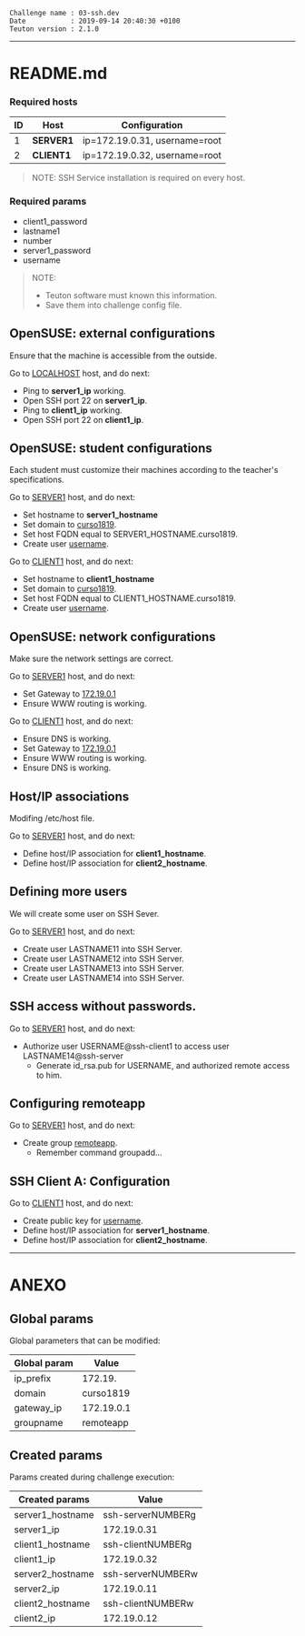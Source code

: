 ```
Challenge name : 03-ssh.dev
Date           : 2019-09-14 20:40:30 +0100
Teuton version : 2.1.0
```
---
# README.md

### Required hosts

| ID | Host | Configuration |
| -- | ---- | ------------- |
|1|**SERVER1**|ip=172.19.0.31, username=root|
|2|**CLIENT1**|ip=172.19.0.32, username=root|

> NOTE: SSH Service installation is required on every host.

### Required params
* client1_password
* lastname1
* number
* server1_password
* username

> NOTE:
> * Teuton software must known this information.
> * Save them into challenge config file.

## OpenSUSE: external configurations

Ensure that the machine is accessible from the outside.


Go to [LOCALHOST](#required-hosts) host, and do next:
* Ping to **server1_ip** working.
* Open SSH port 22 on **server1_ip**.
* Ping to **client1_ip** working.
* Open SSH port 22 on **client1_ip**.

## OpenSUSE: student configurations

Each student must customize their machines according to the teacher's specifications.


Go to [SERVER1](#required-hosts) host, and do next:
* Set hostname to **server1_hostname**
* Set domain to [curso1819](#ANEXO).
* Set host FQDN equal to SERVER1_HOSTNAME.curso1819.
* Create user [username](#required-params).

Go to [CLIENT1](#required-hosts) host, and do next:
* Set hostname to **client1_hostname**
* Set domain to [curso1819](#ANEXO).
* Set host FQDN equal to CLIENT1_HOSTNAME.curso1819.
* Create user [username](#required-params).

## OpenSUSE: network configurations

Make sure the network settings are correct.


Go to [SERVER1](#required-hosts) host, and do next:
* Set Gateway to [172.19.0.1](#ANEXO)
* Ensure WWW routing is working.

Go to [CLIENT1](#required-hosts) host, and do next:
* Ensure DNS is working.
* Set Gateway to [172.19.0.1](#ANEXO)
* Ensure WWW routing is working.
* Ensure DNS is working.

## Host/IP associations

Modifing /etc/host file.


Go to [SERVER1](#required-hosts) host, and do next:
* Define host/IP association for **client1_hostname**.
* Define host/IP association for **client2_hostname**.

## Defining more users

We will create some user on SSH Sever.


Go to [SERVER1](#required-hosts) host, and do next:
* Create user LASTNAME11 into SSH Server.
* Create user LASTNAME12 into SSH Server.
* Create user LASTNAME13 into SSH Server.
* Create user LASTNAME14 into SSH Server.

## SSH access without passwords.


Go to [SERVER1](#required-hosts) host, and do next:
* Authorize user USERNAME@ssh-client1 to access user LASTNAME14@ssh-server
    * Generate id_rsa.pub for USERNAME, and authorized remote access to him.

## Configuring remoteapp


Go to [SERVER1](#required-hosts) host, and do next:
* Create group [remoteapp](#ANEXO).
    * Remember command groupadd...

## SSH Client A: Configuration


Go to [CLIENT1](#required-hosts) host, and do next:
* Create public key for [username](#required-params).
* Define host/IP association for **server1_hostname**.
* Define host/IP association for **client2_hostname**.

---
# ANEXO

## Global params

Global parameters that can be modified:

| Global param | Value |
| ------------ | ----- |
|ip_prefix|172.19.|
|domain|curso1819|
|gateway_ip|172.19.0.1|
|groupname|remoteapp|

## Created params

Params created during challenge execution:

| Created params | Value |
| -------------- | ----- |
|server1_hostname|ssh-serverNUMBERg|
|server1_ip|172.19.0.31|
|client1_hostname|ssh-clientNUMBERg|
|client1_ip|172.19.0.32|
|server2_hostname|ssh-serverNUMBERw|
|server2_ip|172.19.0.11|
|client2_hostname|ssh-clientNUMBERw|
|client2_ip|172.19.0.12|
